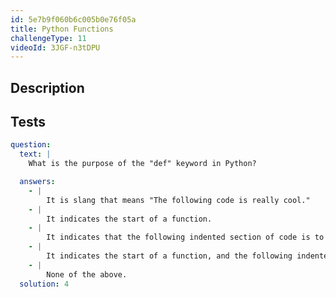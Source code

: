 ```yaml
---
id: 5e7b9f060b6c005b0e76f05a
title: Python Functions
challengeType: 11
videoId: 3JGF-n3tDPU
---
```


## Description

<section id='description'>

</section>

## Tests

<section id='tests'>

```yml
question:
  text: |
    What is the purpose of the "def" keyword in Python?

  answers:
    - |
        It is slang that means "The following code is really cool."
    - |
        It indicates the start of a function.
    - |
        It indicates that the following indented section of code is to be stored for later.
    - |
        It indicates the start of a function, and the following indented section of code is to be stored for later.
    - |
        None of the above.
  solution: 4
```

</section>
